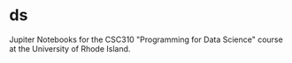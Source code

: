 # ds
Jupiter Notebooks for the CSC310 "Programming for Data Science" course at the University of Rhode Island.
